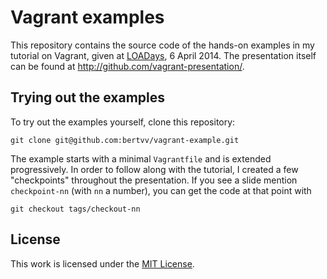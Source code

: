 # Vagrant examples

This repository contains the source code of the hands-on examples in my tutorial on Vagrant, given at [LOADays](http://loadays.org/), 6 April 2014. The presentation itself can be found at <http://github.com/vagrant-presentation/>.

## Trying out the examples

To try out the examples yourself, clone this repository:

`git clone git@github.com:bertvv/vagrant-example.git`

The example starts with a minimal `Vagrantfile` and is extended progressively. In order to follow along with the tutorial, I created a few "checkpoints" throughout the presentation. If you see a slide mention `checkpoint-nn` (with `nn` a number), you can get the code at that point with

`git checkout tags/checkout-nn`

## License

This work is licensed under the [MIT License](http://opensource.org/licenses/mit-license.php).
